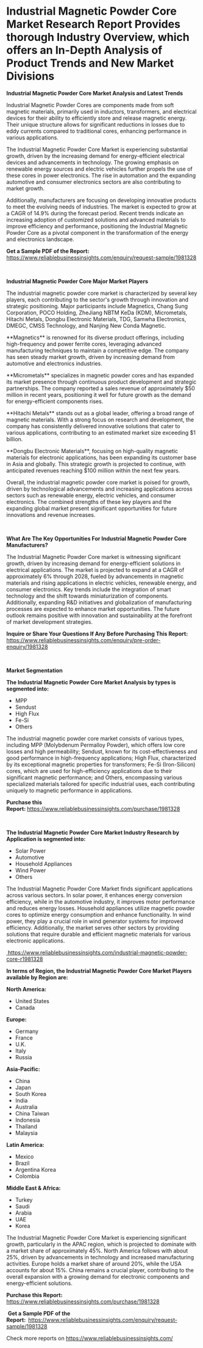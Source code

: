 <p><h1>Industrial Magnetic Powder Core Market Research Report Provides thorough Industry Overview, which offers an In-Depth Analysis of Product Trends and New Market Divisions</h1></p><p><strong>Industrial Magnetic Powder Core Market Analysis and Latest Trends</strong></p>
<p><p>Industrial Magnetic Powder Cores are components made from soft magnetic materials, primarily used in inductors, transformers, and electrical devices for their ability to efficiently store and release magnetic energy. Their unique structure allows for significant reductions in losses due to eddy currents compared to traditional cores, enhancing performance in various applications.</p><p>The Industrial Magnetic Powder Core Market is experiencing substantial growth, driven by the increasing demand for energy-efficient electrical devices and advancements in technology. The growing emphasis on renewable energy sources and electric vehicles further propels the use of these cores in power electronics. The rise in automation and the expanding automotive and consumer electronics sectors are also contributing to market growth. </p><p>Additionally, manufacturers are focusing on developing innovative products to meet the evolving needs of industries. The market is expected to grow at a CAGR of 14.9% during the forecast period. Recent trends indicate an increasing adoption of customized solutions and advanced materials to improve efficiency and performance, positioning the Industrial Magnetic Powder Core as a pivotal component in the transformation of the energy and electronics landscape.</p></p>
<p><strong>Get a Sample PDF of the Report:&nbsp;</strong> <a href="https://www.reliablebusinessinsights.com/enquiry/request-sample/1981328?utm_campaign=2629&utm_medium=2&utm_source=Github&utm_content=ia&utm_term=05032025&utm_id=industrial-magnetic-powder-core">https://www.reliablebusinessinsights.com/enquiry/request-sample/1981328</a></p>
<p>&nbsp;</p>
<p><strong>Industrial Magnetic Powder Core Major Market Players</strong></p>
<p><p>The industrial magnetic powder core market is characterized by several key players, each contributing to the sector's growth through innovation and strategic positioning. Major participants include Magnetics, Chang Sung Corporation, POCO Holding, ZheJiang NBTM KeDa (KDM), Micrometals, Hitachi Metals, Dongbu Electronic Materials, TDG, Samwha Electronics, DMEGC, CMSS Technology, and Nanjing New Conda Magnetic. </p><p>**Magnetics** is renowned for its diverse product offerings, including high-frequency and power ferrite cores, leveraging advanced manufacturing techniques to maintain a competitive edge. The company has seen steady market growth, driven by increasing demand from automotive and electronics industries.</p><p>**Micrometals** specializes in magnetic powder cores and has expanded its market presence through continuous product development and strategic partnerships. The company reported a sales revenue of approximately $50 million in recent years, positioning it well for future growth as the demand for energy-efficient components rises.</p><p>**Hitachi Metals** stands out as a global leader, offering a broad range of magnetic materials. With a strong focus on research and development, the company has consistently delivered innovative solutions that cater to various applications, contributing to an estimated market size exceeding $1 billion.</p><p>**Dongbu Electronic Materials**, focusing on high-quality magnetic materials for electronic applications, has been expanding its customer base in Asia and globally. This strategic growth is projected to continue, with anticipated revenues reaching $100 million within the next few years.</p><p>Overall, the industrial magnetic powder core market is poised for growth, driven by technological advancements and increasing applications across sectors such as renewable energy, electric vehicles, and consumer electronics. The combined strengths of these key players and the expanding global market present significant opportunities for future innovations and revenue increases.</p></p>
<p>&nbsp;</p>
<p><strong>What Are The Key Opportunities For Industrial Magnetic Powder Core Manufacturers?</strong></p>
<p><p>The Industrial Magnetic Powder Core market is witnessing significant growth, driven by increasing demand for energy-efficient solutions in electrical applications. The market is projected to expand at a CAGR of approximately 6% through 2028, fueled by advancements in magnetic materials and rising applications in electric vehicles, renewable energy, and consumer electronics. Key trends include the integration of smart technology and the shift towards miniaturization of components. Additionally, expanding R&D initiatives and globalization of manufacturing processes are expected to enhance market opportunities. The future outlook remains positive with innovation and sustainability at the forefront of market development strategies.</p></p>
<p><strong>Inquire or Share Your Questions If Any Before Purchasing This Report:</strong> <a href="https://www.reliablebusinessinsights.com/enquiry/pre-order-enquiry/1981328?utm_campaign=2629&utm_medium=2&utm_source=Github&utm_content=ia&utm_term=05032025&utm_id=industrial-magnetic-powder-core">https://www.reliablebusinessinsights.com/enquiry/pre-order-enquiry/1981328</a></p>
<p>&nbsp;</p>
<p><strong>Market Segmentation</strong></p>
<p><strong>The Industrial Magnetic Powder Core Market Analysis by types is segmented into:</strong></p>
<p><ul><li>MPP</li><li>Sendust</li><li>High Flux</li><li>Fe-Si</li><li>Others</li></ul></p>
<p><p>The industrial magnetic powder core market consists of various types, including MPP (Molybdenum Permalloy Powder), which offers low core losses and high permeability; Sendust, known for its cost-effectiveness and good performance in high-frequency applications; High Flux, characterized by its exceptional magnetic properties for transformers; Fe-Si (Iron-Silicon) cores, which are used for high-efficiency applications due to their significant magnetic performance; and Others, encompassing various specialized materials tailored for specific industrial uses, each contributing uniquely to magnetic performance in applications.</p></p>
<p><strong>Purchase this Report:&nbsp;</strong><a href="https://www.reliablebusinessinsights.com/purchase/1981328?utm_campaign=2629&utm_medium=2&utm_source=Github&utm_content=ia&utm_term=05032025&utm_id=industrial-magnetic-powder-core">https://www.reliablebusinessinsights.com/purchase/1981328</a></p>
<p>&nbsp;</p>
<p><strong>The Industrial Magnetic Powder Core Market Industry Research by Application is segmented into:</strong></p>
<p><ul><li>Solar Power</li><li>Automotive</li><li>Household Appliances</li><li>Wind Power</li><li>Others</li></ul></p>
<p><p>The Industrial Magnetic Powder Core Market finds significant applications across various sectors. In solar power, it enhances energy conversion efficiency, while in the automotive industry, it improves motor performance and reduces energy losses. Household appliances utilize magnetic powder cores to optimize energy consumption and enhance functionality. In wind power, they play a crucial role in wind generator systems for improved efficiency. Additionally, the market serves other sectors by providing solutions that require durable and efficient magnetic materials for various electronic applications.</p></p>
<p><a href="https://www.reliablebusinessinsights.com/industrial-magnetic-powder-core-r1981328?utm_campaign=2629&utm_medium=2&utm_source=Github&utm_content=ia&utm_term=05032025&utm_id=industrial-magnetic-powder-core">&nbsp;https://www.reliablebusinessinsights.com/industrial-magnetic-powder-core-r1981328</a></p>
<p><strong>In terms of Region, the Industrial Magnetic Powder Core Market Players available by Region are:</strong></p>
<p>
    <p> <strong> North America: </strong>
        <ul>
            <li>United States</li>
            <li>Canada</li>
        </ul>
        </p> 
    <p> <strong> Europe: </strong>
        <ul>
            <li>Germany</li>
            <li>France</li>
            <li>U.K.</li>
            <li>Italy</li>
            <li>Russia</li>
        </ul>
        </p> 
    <p> <strong> Asia-Pacific: </strong>
        <ul>
            <li>China</li>
            <li>Japan</li>
            <li>South Korea</li>
            <li>India</li>
            <li>Australia</li>
            <li>China Taiwan</li>
            <li>Indonesia</li>
            <li>Thailand</li>
            <li>Malaysia</li>
        </ul>
        </p> 
    <p> <strong> Latin America: </strong>
        <ul>
            <li>Mexico</li>
            <li>Brazil</li>
            <li>Argentina Korea</li>
            <li>Colombia</li>
        </ul>
        </p> 
    <p> <strong> Middle East & Africa: </strong>
        <ul>
            <li>Turkey</li>
            <li>Saudi</li>
            <li>Arabia</li>
            <li>UAE</li>
            <li>Korea</li>
        </ul>
    </p>
    </p>
<p><p>The Industrial Magnetic Powder Core Market is experiencing significant growth, particularly in the APAC region, which is projected to dominate with a market share of approximately 45%. North America follows with about 25%, driven by advancements in technology and increased manufacturing activities. Europe holds a market share of around 20%, while the USA accounts for about 15%. China remains a crucial player, contributing to the overall expansion with a growing demand for electronic components and energy-efficient solutions.</p></p>
<p><strong>Purchase this Report: </strong><a href="https://www.reliablebusinessinsights.com/purchase/1981328?utm_campaign=2629&utm_medium=2&utm_source=Github&utm_content=ia&utm_term=05032025&utm_id=industrial-magnetic-powder-core">https://www.reliablebusinessinsights.com/purchase/1981328</a></p>
<p>&nbsp;<strong>Get a Sample PDF of the Report:&nbsp;&nbsp;</strong><a href="https://www.reliablebusinessinsights.com/enquiry/request-sample/1981328?utm_campaign=2629&utm_medium=2&utm_source=Github&utm_content=ia&utm_term=05032025&utm_id=industrial-magnetic-powder-core">https://www.reliablebusinessinsights.com/enquiry/request-sample/1981328</a></p>
<p><strong></strong></p>
<p>Check more reports on <a href="https://www.reliablebusinessinsights.com/?utm_campaign=2629&utm_medium=2&utm_source=Github&utm_content=ia&utm_term=05032025&utm_id=industrial-magnetic-powder-core">https://www.reliablebusinessinsights.com/</a></p>